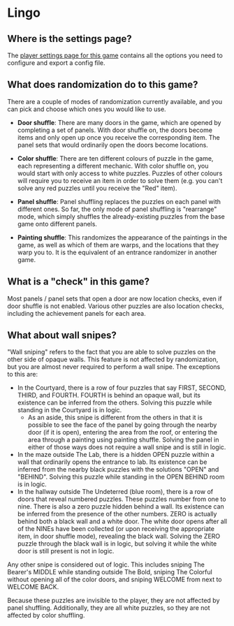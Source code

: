 # Lingo

## Where is the settings page?

The [player settings page for this game](../player-settings) contains all the options you need to configure and export a
config file.

## What does randomization do to this game?

There are a couple of modes of randomization currently available, and you can pick and choose which ones you would like
to use.

* **Door shuffle**: There are many doors in the game, which are opened by completing a set of panels. With door shuffle
  on, the doors become items and only open up once you receive the corresponding item. The panel sets that would
  ordinarily open the doors become locations.

* **Color shuffle**: There are ten different colours of puzzle in the game, each representing a different mechanic. With
  color
  shuffle on, you would start with only access to white puzzles. Puzzles of other colours will require you to receive an
  item in order to solve them (e.g. you can't solve any red puzzles until you receive the "Red" item).

* **Panel shuffle**: Panel shuffling replaces the puzzles on each panel with different ones. So far, the only mode of
  panel shuffling is "rearrange" mode, which simply shuffles the already-existing puzzles from the base game onto
  different panels.

* **Painting shuffle**: This randomizes the appearance of the paintings in the game, as well as which of them are warps,
  and the locations that they warp you to. It is the equivalent of an entrance randomizer in another game.

## What is a "check" in this game?

Most panels / panel sets that open a door are now location checks, even if door shuffle is not enabled. Various other
puzzles are also location checks, including the achievement panels for each area.

## What about wall snipes?

"Wall sniping" refers to the fact that you are able to solve puzzles on the other side of opaque walls. This feature is
not affected by randomization, but you are almost never required to perform a wall snipe. The exceptions to this are:

* In the Courtyard, there is a row of four puzzles that say FIRST, SECOND, THIRD, and FOURTH. FOURTH is behind an opaque
  wall, but its existence can be inferred from the others. Solving this puzzle while standing in the Courtyard is in
  logic.
    * As an aside, this snipe is different from the others in that it is possible to see the face of the panel by going
      through the nearby door (if it is open), entering the area from the roof, or entering the area through a painting
      using painting shuffle. Solving the panel in either of those ways does not require a wall snipe and is still in
      logic.
* In the maze outside The Lab, there is a hidden OPEN puzzle within a wall that ordinarily opens the entrance to lab.
  Its existence can be inferred from the nearby black puzzles with the solutions "OPEN" and "BEHIND". Solving this
  puzzle while standing in the OPEN BEHIND room is in logic.
* In the hallway outside The Undeterred (blue room), there is a row of doors that reveal numbered puzzles. These puzzles
  number from one to nine. There is also a zero puzzle hidden behind a wall. Its existence can be inferred from the
  presence of the other numbers. ZERO is actually behind both a black wall and a white door. The white door opens after
  all of the NINEs have been collected (or upon receiving the appropriate item, in door shuffle mode), revealing the
  black wall. Solving the ZERO puzzle through the black wall is in logic, but solving it while the white door is still
  present is not in logic.

Any other snipe is considered out of logic. This includes sniping The Bearer's MIDDLE while standing outside The Bold,
sniping The Colorful without opening all of the color doors, and sniping WELCOME from next to WELCOME BACK.

Because these puzzles are invisible to the player, they are not affected by panel shuffling. Additionally, they are all
white puzzles, so they are not affected by color shuffling.
